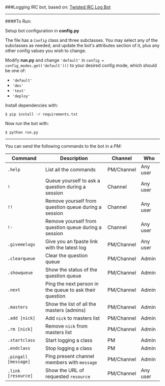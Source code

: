 ###Logging IRC bot, based on: [Twisted IRC Log Bot](http://twistedmatrix.com/documents/current/words/examples/ircLogBot.py)

---

####To Run:

Setup bot configuration in **config.py**

The file has a `Config` class and three subclasses. You may select any
of the subclasses as needed, and update the bot's attributes section of
it, plus any other config values you wish to change.

Modify **run.py** and change `'default'` in `config = config_modes.get('default')()` to your desired config mode, which should be one of:

* `'default'`
* `'dev'`
* `'test'`
* `'deploy'`

Install dependencies with:

    $ pip install -r requirements.txt

Now run the bot with:

    $ python run.py

---

You can send the following commands to the bot in a _PM_:

|Command|Description|Channel|Who|
|---|---|---|---|
|`.help`|List all the commands|PM/Channel|Any user|
|`!`|Queue yourself to ask a question during a session|Channel|Any user|
|`!!`|Remove yourself from question queue during a session|Channel|Any user|
|`!-`|Remove yourself from question queue during a session|Channel|Any user|
|`.givemelogs`|Give you an fpaste link with the latest log|PM/Channel|Any user|
|`.clearqueue`|Clear the question queue|PM/Channel|Admin|
|`.showqueue`|Show the status of the question queue|PM/Channel|Admin|
|`.next`|Ping the next person in the queue to ask their question|PM/Channel|Admin|
|`.masters`|Show the list of all the masters (admins)|PM/Channel|Admin|
|`.add [nick]`|Add `nick` to masters list|PM/Channel|Admin|
|`.rm [nick]`|Remove `nick` from masters list|PM/Channel|Admin|
|`.startclass`|Start logging a class|PM|Admin|
|`.endclass`|Stop logging a class|PM|Admin|
|`.pingall [message]`|Ping present channel members with `message`|PM/Channel|Admin|
|`.link [resource]`|Show the URL of requested `resource`|PM/Channel|Any user|
